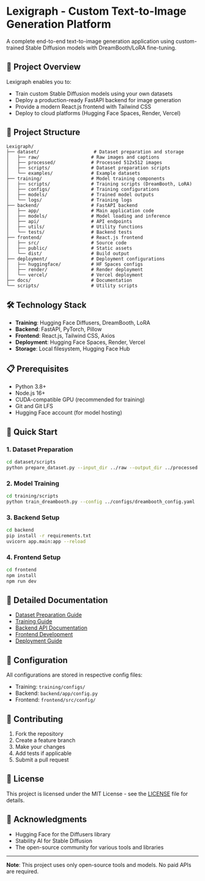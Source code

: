 # Lexigraph - Custom Text-to-Image Generation Platform

A complete end-to-end text-to-image generation application using custom-trained Stable Diffusion models with DreamBooth/LoRA fine-tuning.

## 🚀 Project Overview

Lexigraph enables you to:
- Train custom Stable Diffusion models using your own datasets
- Deploy a production-ready FastAPI backend for image generation
- Provide a modern React.js frontend with Tailwind CSS
- Deploy to cloud platforms (Hugging Face Spaces, Render, Vercel)

## 📁 Project Structure

```
Lexigraph/
├── dataset/                    # Dataset preparation and storage
│   ├── raw/                   # Raw images and captions
│   ├── processed/             # Processed 512x512 images
│   ├── scripts/               # Dataset preparation scripts
│   └── examples/              # Example datasets
├── training/                  # Model training components
│   ├── scripts/               # Training scripts (DreamBooth, LoRA)
│   ├── configs/               # Training configurations
│   ├── models/                # Trained model outputs
│   └── logs/                  # Training logs
├── backend/                   # FastAPI backend
│   ├── app/                   # Main application code
│   ├── models/                # Model loading and inference
│   ├── api/                   # API endpoints
│   ├── utils/                 # Utility functions
│   └── tests/                 # Backend tests
├── frontend/                  # React.js frontend
│   ├── src/                   # Source code
│   ├── public/                # Static assets
│   └── dist/                  # Build output
├── deployment/                # Deployment configurations
│   ├── huggingface/           # HF Spaces configs
│   ├── render/                # Render deployment
│   └── vercel/                # Vercel deployment
├── docs/                      # Documentation
└── scripts/                   # Utility scripts
```

## 🛠️ Technology Stack

- **Training**: Hugging Face Diffusers, DreamBooth, LoRA
- **Backend**: FastAPI, PyTorch, Pillow
- **Frontend**: React.js, Tailwind CSS, Axios
- **Deployment**: Hugging Face Spaces, Render, Vercel
- **Storage**: Local filesystem, Hugging Face Hub

## 📋 Prerequisites

- Python 3.8+
- Node.js 16+
- CUDA-compatible GPU (recommended for training)
- Git and Git LFS
- Hugging Face account (for model hosting)

## 🚀 Quick Start

### 1. Dataset Preparation
```bash
cd dataset/scripts
python prepare_dataset.py --input_dir ../raw --output_dir ../processed
```

### 2. Model Training
```bash
cd training/scripts
python train_dreambooth.py --config ../configs/dreambooth_config.yaml
```

### 3. Backend Setup
```bash
cd backend
pip install -r requirements.txt
uvicorn app.main:app --reload
```

### 4. Frontend Setup
```bash
cd frontend
npm install
npm run dev
```

## 📖 Detailed Documentation

- [Dataset Preparation Guide](docs/dataset-preparation.md)
- [Training Guide](docs/training-guide.md)
- [Backend API Documentation](docs/backend-api.md)
- [Frontend Development](docs/frontend-development.md)
- [Deployment Guide](docs/deployment-guide.md)

## 🔧 Configuration

All configurations are stored in respective config files:
- Training: `training/configs/`
- Backend: `backend/app/config.py`
- Frontend: `frontend/src/config/`

## 🤝 Contributing

1. Fork the repository
2. Create a feature branch
3. Make your changes
4. Add tests if applicable
5. Submit a pull request

## 📄 License

This project is licensed under the MIT License - see the [LICENSE](LICENSE) file for details.

## 🙏 Acknowledgments

- Hugging Face for the Diffusers library
- Stability AI for Stable Diffusion
- The open-source community for various tools and libraries

---

**Note**: This project uses only open-source tools and models. No paid APIs are required.
